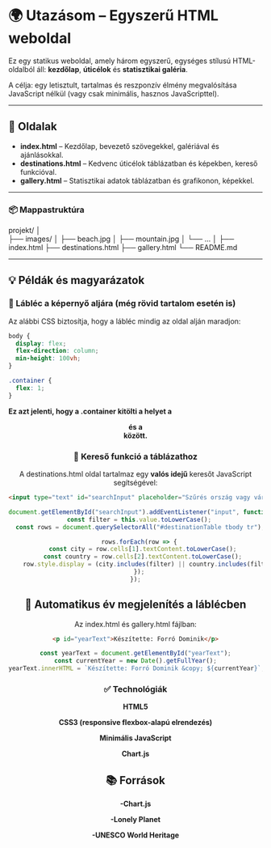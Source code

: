 # 🌍 Utazásom – Egyszerű HTML weboldal

Ez egy statikus weboldal, amely három egyszerű, egységes stílusú HTML-oldalból áll: **kezdőlap**, **úticélok** és **statisztikai galéria**.

A célja: egy letisztult, tartalmas és reszponzív élmény megvalósítása JavaScript nélkül (vagy csak minimális, hasznos JavaScripttel).

---

## 🔗 Oldalak

- **index.html** – Kezdőlap, bevezető szövegekkel, galériával és ajánlásokkal.
- **destinations.html** – Kedvenc úticélok táblázatban és képekben, kereső funkcióval.
- **gallery.html** – Statisztikai adatok táblázatban és grafikonon, képekkel.

---

### 📦 Mappastruktúra

projekt/
│   
├── images/
│ ├── beach.jpg
│ ├── mountain.jpg
│ └── ...
│
├── index.html
├── destinations.html
├── gallery.html
└── README.md

---

## 💡 Példák és magyarázatok

### 📌 Lábléc a képernyő aljára (még rövid tartalom esetén is)

Az alábbi CSS biztosítja, hogy a lábléc mindig az oldal alján maradjon:

```css
body {
  display: flex;
  flex-direction: column;
  min-height: 100vh;
}

.container {
  flex: 1;
}
```
**Ez azt jelenti, hogy a .container kitölti a helyet a <header> és a <footer> között.**

### 🔎 Kereső funkció a táblázathoz
A destinations.html oldal tartalmaz egy **valós idejű** keresőt JavaScript segítségével:

```html
<input type="text" id="searchInput" placeholder="Szűrés ország vagy város alapján...">
```
```js
document.getElementById("searchInput").addEventListener("input", function () {
  const filter = this.value.toLowerCase();
  const rows = document.querySelectorAll("#destinationTable tbody tr");

  rows.forEach(row => {
    const city = row.cells[1].textContent.toLowerCase();
    const country = row.cells[2].textContent.toLowerCase();
    row.style.display = (city.includes(filter) || country.includes(filter)) ? "" : "none";
  });
});
```
## 📅 Automatikus év megjelenítés a láblécben
Az index.html és gallery.html fájlban:

```html
<p id="yearText">Készítette: Forró Dominik</p>
```
```js
const yearText = document.getElementById("yearText");
const currentYear = new Date().getFullYear();
yearText.innerHTML = `Készítette: Forró Dominik &copy; ${currentYear}`;
```

### ✅ Technológiák
**HTML5**

**CSS3 (responsive flexbox-alapú elrendezés)**

**Minimális JavaScript**

**Chart.js**

## 📚 Források
**-Chart.js**

**-Lonely Planet**

**-UNESCO World Heritage**
